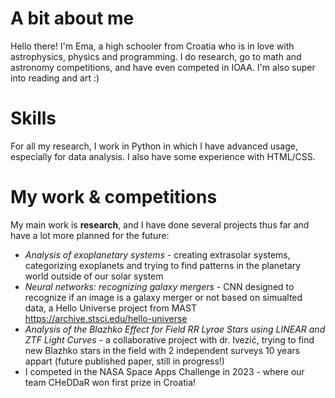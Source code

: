 # A bit about me
Hello there! I'm Ema, a high schooler from Croatia who is in love with astrophysics, physics and programming. I do research, go to math and astronomy competitions, and have even competed in IOAA. I'm also super into reading and art :)

# Skills
For all my research, I work in Python in which I have advanced usage, especially for data analysis. I also have some experience with HTML/CSS. 

# My work & competitions
My main work is **research**, and I have done several projects thus far and have a lot more planned for the future:

- _Analysis of exoplanetary systems_ - creating extrasolar systems, categorizing exoplanets and trying to find patterns in the planetary world outside of our solar system
- _Neural networks: recognizing galaxy mergers_ - CNN designed to recognize if an image is a galaxy merger or not based on simualted data, a Hello Universe project from MAST https://archive.stsci.edu/hello-universe
- _Analysis of the Blazhko Effect for Field RR Lyrae Stars using LINEAR and ZTF Light Curves_ - a collaborative project with dr. Ivezić, trying to find new Blazhko stars in the field with 2 independent surveys 10 years appart (future published paper, still in progress!)
- I competed in the NASA Space Apps Challenge in 2023 - where our team CHeDDaR won first prize in Croatia!


<!---
emadonev/emadonev is a ✨ special ✨ repository because its `README.md` (this file) appears on your GitHub profile.
You can click the Preview link to take a look at your changes.
--->
